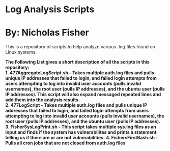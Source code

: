 # Log Analysis Scripts
# By: Nicholas Fisher
This is a repository of scripts to help analyze various .log files found on Linux systems. <br />

**The Following List gives a short description of all the scripts in this repository:** <br />
**1. 477AggregateLogScript.sh - Takes multiple auth.log files and pulls unique IP addresses that failed to login, and failed login attempts from users attempting to log into invalid user accounts (pulls invalid usernames), the root user (pulls IP addresses), and the ubuntu user (pulls IP addresses). This script will also expand messaged repeated lines and add them into the analysis results.** <br />
**2. 477LogScript - Takes multiple auth.log files and pulls unique IP addresses that failed to login, and failed login attempts from users attempting to log into invalid user accounts (pulls invalid usernames), the root user (pulls IP addresses), and the ubuntu user (pulls IP addresses).** <br />
**3. FisherSysLogPrint.sh - This script takes multiple sys.log files as an input and finds if the system has vulnerabilites and prints a statement telling us if there are or are not vulnerabilities.**
**4. FishersFirstBash.sh - Pulls all cron jobs that are not closed from auth.log files**
